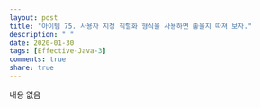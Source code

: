 ```yaml
---
layout: post
title: "아이템 75. 사용자 지정 직렬화 형식을 사용하면 좋을지 따져 보자."
description: " "
date: 2020-01-30
tags: [Effective-Java-3]
comments: true
share: true
---
```


내용 없음 